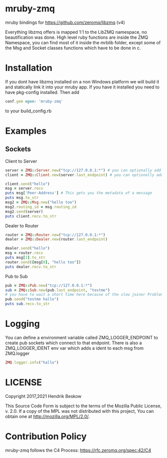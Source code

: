 # mruby-zmq
mruby bindings for https://github.com/zeromq/libzmq (v4)

Everything libzmq offers is mapped 1:1 to the LibZMQ namespace, no beautification was done.
High level ruby functions are inside the ZMQ Namespace, you can find most of it inside the mrblib folder, except some of the Msg and Socket classes functions which have to be done in c.

Installation
============

If you dont have libzmq installed on a non Windows platform we will build it and statically link it into your mruby app.
If you have it installed you need to have pkg-config installed.
Then add

```ruby
conf.gem mgem: 'mruby-zmq'
```
to your build_config.rb

Examples
========

Sockets
-------
Client to Server

```ruby
server = ZMQ::Server.new("tcp://127.0.0.1:*") # you can optionally add a boolean argument if it should connect instead of bind
client = ZMQ::Client.new(server.last_endpoint) # you can optionally add a boolean argument if it should bind instead of connect

client.send("hello")
msg = server.recv
puts msg['Peer-Address'] # This gets you the metadata of a message
puts msg.to_str
msg2 = ZMQ::Msg.new("hello too")
msg2.routing_id = msg.routing_id
msg2.send(server)
puts client.recv.to_str
```

Dealer to Router

```ruby
router = ZMQ::Router.new("tcp://127.0.0.1:*")
dealer = ZMQ::Dealer.new(router.last_endpoint)

dealer.send("hello")
msg = router.recv
puts msg[1].to_str
router.send([msg[0], "hello too"])
puts dealer.recv.to_str
```

Pub to Sub

```ruby
pub = ZMQ::Pub.new("tcp://127.0.0.1:*")
sub = ZMQ::Sub.new(pub.last_endpoint, "testme")
# you have to wait a short time here because of the slow joiner Problem
pub.send("testme hallo")
puts sub.recv.to_str
```

Logging
=======
You can define a environment variable called ZMQ_LOGGER_ENDPOINT to create pub sockets which connect to that endpoint.
There is also a ZMQ_LOGGER_IDENT env var which adds a ident to each msg from ZMQ.logger

```ruby
ZMQ.logger.info("hallo")
```

LICENSE
=======
Copyright 2017,2021 Hendrik Beskow

  This Source Code Form is subject to the terms of the Mozilla Public
  License, v. 2.0. If a copy of the MPL was not distributed with this
  project, You can obtain one at http://mozilla.org/MPL/2.0/.

Contribution Policy
===================

mruby-zmq follows the C4 Process: https://rfc.zeromq.org/spec:42/C4
